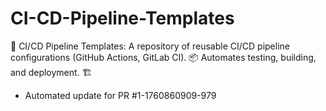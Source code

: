 # CI-CD-Pipeline-Templates
🚀 CI/CD Pipeline Templates: A repository of reusable CI/CD pipeline configurations (GitHub Actions, GitLab CI). 📦 Automates testing, building, and deployment. 🏗️


- Automated update for PR #1-1760860909-979